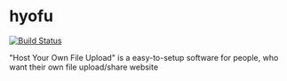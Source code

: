 # hyofu

[![Build Status](https://travis-ci.com/catgirls-top/hyofu.svg?token=rZzzbNq6iT4TaRFxfY4x&branch=main)](https://travis-ci.com/catgirls-top/hyofu)

 "Host Your Own File Upload" is a easy-to-setup software for people, who want their own file upload/share website
